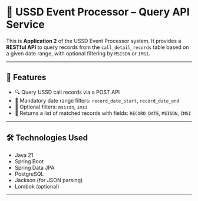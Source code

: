 # 📡 USSD Event Processor – Query API Service

This is **Application 2** of the USSD Event Processor system. It provides a **RESTful API** to query records from the `call_detail_records` table based on a given date range, with optional filtering by `MSISDN` or `IMSI`.

---

## 📌 Features

- 🔍 Query USSD call records via a POST API
- 📅 Mandatory date range filters: `record_date_start`, `record_date_end`
- 📱 Optional filters: `msisdn`, `imsi`
- 🧾 Returns a list of matched records with fields: `RECORD_DATE`, `MSISDN`, `IMSI`

---

## 🛠️ Technologies Used

- Java 21
- Spring Boot
- Spring Data JPA
- PostgreSQL
- Jackson (for JSON parsing)
- Lombok (optional)

---


